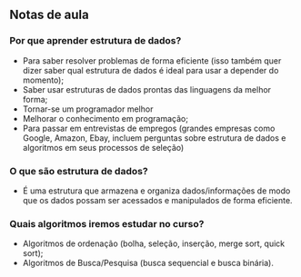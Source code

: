 ## Notas de aula

### Por que aprender estrutura de dados?
- Para saber resolver problemas de forma eficiente (isso também quer dizer saber qual estrutura de dados é ideal para usar a depender do momento);
- Saber usar estruturas de dados prontas das linguagens da melhor forma;
- Tornar-se um programador melhor
- Melhorar o conhecimento em programação;
-  Para passar em entrevistas de empregos (grandes empresas como Google, Amazon, Ebay, incluem perguntas sobre estrutura de dados e algoritmos em seus processos de seleção)

### O que são estrutura de dados?
- É uma estrutura que armazena e organiza dados/informações de modo que os dados possam ser acessados e manipulados de forma eficiente.  

### Quais algoritmos iremos estudar no curso?
- Algoritmos de ordenação (bolha, seleção, inserção, merge sort, quick sort);
- Algoritmos de Busca/Pesquisa (busca sequencial e busca binária).